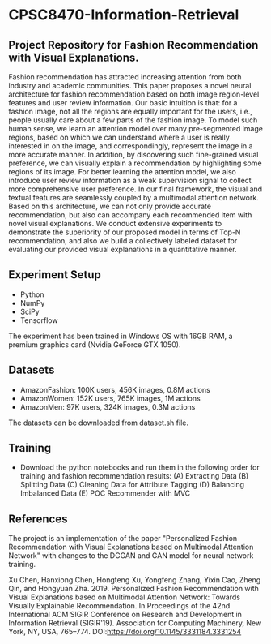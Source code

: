 # CPSC8470-Information-Retrieval
## **Project Repository for Fashion Recommendation with Visual Explanations.**

Fashion recommendation has attracted increasing attention from both industry and academic communities. This paper proposes a novel neural architecture for fashion recommendation based on both image region-level features and user review information. Our basic intuition is that: for a fashion image, not all the regions are equally important for the users, i.e., people usually care about a few parts of the fashion image. To model such human sense, we learn an attention model over many pre-segmented image regions, based on which we can understand where a user is really interested in on the image, and correspondingly, represent the image in a more accurate manner. In addition, by discovering such fine-grained visual preference, we can visually explain a recommendation by highlighting some regions of its image. For better learning the attention model, we also introduce user review information as a weak supervision signal to collect more comprehensive user preference. In our final framework, the visual and textual features are seamlessly coupled by a multimodal attention network. Based on this architecture, we can not only provide accurate recommendation, but also can accompany each recommended item with novel visual explanations. We conduct extensive experiments to demonstrate the superiority of our proposed model in terms of Top-N recommendation, and also we build a collectively labeled dataset for evaluating our provided visual explanations in a quantitative manner.

## Experiment Setup
* Python
* NumPy
* SciPy
* Tensorflow

The experiment has been trained in Windows OS with 16GB RAM, a premium graphics card (Nvidia GeForce GTX 1050).

## Datasets
* AmazonFashion: 100K users, 456K images, 0.8M actions
* AmazonWomen: 152K users, 765K images, 1M actions
* AmazonMen: 97K users, 324K images, 0.3M actions

The datasets can be downloaded from dataset.sh file.

## Training
* Download the python notebooks and run them in the following order for training and fashion recommendation results:
(A) Extracting Data
(B) Splitting Data
(C) Cleaning Data for Attribute Tagging
(D) Balancing Imbalanced Data
(E) POC Recommender with MVC

## References 
The project is an implementation of the paper "Personalized Fashion Recommendation with Visual Explanations based on Multimodal Attention Network" with changes to the DCGAN and GAN model for neural network training.

Xu Chen, Hanxiong Chen, Hongteng Xu, Yongfeng Zhang, Yixin Cao, Zheng Qin, and Hongyuan Zha. 2019. Personalized Fashion Recommendation with Visual Explanations based on Multimodal Attention Network: Towards Visually Explainable Recommendation. In Proceedings of the 42nd International ACM SIGIR Conference on Research and Development in Information Retrieval (SIGIR'19). Association for Computing Machinery, New York, NY, USA, 765–774. DOI:https://doi.org/10.1145/3331184.3331254
